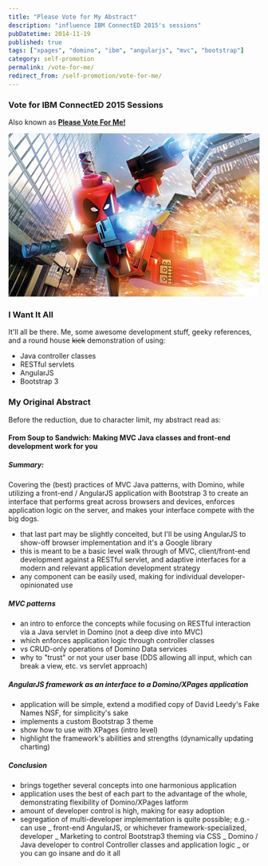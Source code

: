 ```yaml
---
title: "Please Vote for My Abstract"
description: "influence IBM ConnectED 2015's sessions"
pubDatetime: 2014-11-19
published: true
tags: ["xpages", "domino", "ibm", "angularjs", "mvc", "bootstrap"]
category: self-promotion
permalink: /vote-for-me/
redirect_from: /self-promotion/vote-for-me/
---
```


### Vote for IBM ConnectED 2015 Sessions

Also known as [**Please Vote For Me!**](https://www.socialbizug.org/blogs/We87208a0e2cc_4798_ac0e_537d0ced54e2/entry/from_soup_to_sandwich_making_mvc_java_classes_and_front_end_development_work_for_you?lang=en_us)

![Meeeeee!](./images/deadpool.jpg)

### I Want It All

It'll all be there. Me, some awesome development stuff, geeky references, and a round house <s>kick</s> demonstration of using:

- Java controller classes
- RESTful servlets
- AngularJS
- Bootstrap 3

### My Original Abstract

Before the reduction, due to character limit, my abstract read as:

#### From Soup to Sandwich: Making MVC Java classes and front-end development work for you

##### Summary:

Covering the (best) practices of MVC Java patterns, with Domino, while utilizing a front-end / AngularJS application with Bootstrap 3 to create an interface that performs great across browsers and devices, enforces application logic on the server, and makes your interface compete with the big dogs.

- that last part may be slightly conceited, but I'll be using AngularJS to show-off browser implementation and it's a Google library
- this is meant to be a basic level walk through of MVC, client/front-end development against a RESTful servlet, and adaptive interfaces for a modern and relevant application development strategy
- any component can be easily used, making for individual developer-opinionated use

##### MVC patterns

- an intro to enforce the concepts while focusing on RESTful interaction via a Java servlet in Domino (not a deep dive into MVC)
- which enforces application logic through controller classes
- vs CRUD-only operations of Domino Data services
- why to "trust" or not your user base (DDS allowing all input, which can break a view, etc. vs servlet approach)

##### AngularJS framework as an interface to a Domino/XPages application

- application will be simple, extend a modified copy of David Leedy's Fake Names NSF, for simplicity's sake
- implements a custom Bootstrap 3 theme
- show how to use with XPages (intro level)
- highlight the framework's abilities and strengths (dynamically updating charting)

##### Conclusion

- brings together several concepts into one harmonious application
- application uses the best of each part to the advantage of the whole, demonstrating flexibility of Domino/XPages latform
- amount of developer control is high, making for easy adoption
- segregation of multi-developer implementation is quite possible; e.g.- can use
  _ front-end AngularJS, or whichever framework-specialized, developer
  _ Marketing to control Bootstrap3 theming via CSS
  _ Domino / Java developer to control Controller classes and application logic
  _ or you can go insane and do it all
